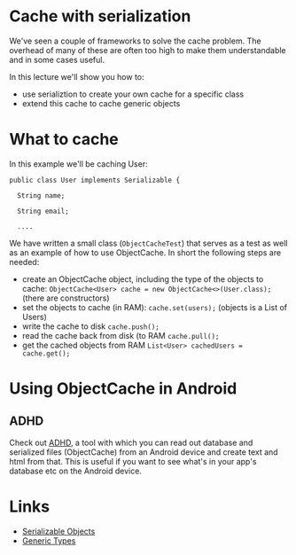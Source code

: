 # Cache with serialization

We've seen a couple of frameworks to solve the cache problem. The
overhead of many of these are often too high to make them
understandable and in some cases useful.

In this lecture we'll show you how to:
* use serializtion to create your own cache for a specific class
* extend this cache to cache generic objects

# What to cache

In this example we'll be caching User:

```
public class User implements Serializable {

  String name;

  String email;

  ....
```

We have written a small class (```ObjectCacheTest```) that serves as a
test as well as an example of how to use ObjectCache. In short the
following steps are needed:

* create an ObjectCache object, including the type of the objects to cache: ```ObjectCache<User> cache = new ObjectCache<>(User.class);```  (there are constructors)
* set the objects to cache (in RAM): ```cache.set(users);``` (objects is a List of Users)
* write the cache to disk ```cache.push();```
* read the cache back from disk (to RAM ```cache.pull();```
* get the cached objects from RAM ```List<User> cachedUsers = cache.get();```

# Using ObjectCache in Android

## ADHD

Check out [ADHD](https://github.com/progund/adhd), a tool with which
you can read out database and serialized files (ObjectCache) from an
Android device and create text and html from that. This is useful if
you want to see what's in your app's database etc on the Android
device.

# Links

* [Serializable Objects](https://docs.oracle.com/javase/tutorial/jndi/objects/serial.html)
* [Generic Types](https://docs.oracle.com/javase/tutorial/java/generics/types.html)